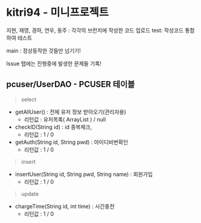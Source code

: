 # kitri94 - 미니프로젝트

지현, 재영, 경하, 연우, 동주 : 각각의 브런치에 작성한 코드 업로드
test: 작성코드 통합하여 테스트

main : 정상동작한 것들만 넘기기!

Issue 탭에는 진행중에 발생한 문제들 기록!

## pcuser/UserDAO - PCUSER 테이블
> select
- getAllUser() : 전체 유저 정보 받아오기(관리자용) 
  - 리턴값 : 유저목록( ArrayList<UserVO> )  /  null
- checkID(String id) : id 중복체크, 
  - 리턴값 : 1 / 0
- getAuth(String id, String pwd) : 아이디비번확인
  - 리턴값 : 1 / 0
> insert
- insertUser(String id, String pwd, String name) : 회원가입
  - 리턴값 : 1 / 0
>update
- chargeTime(String id, int time) : 시간충전
  - 리턴값 : 1 / 0
